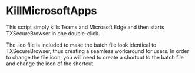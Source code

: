 # KillMicrosoftApps
This script simply kills Teams and Microsoft Edge and then starts TXSecureBrowser in one double-click.

The .ico file is included to make the batch file look identical to TXSecureBrowser, thus creating a seamless workaround for users. In order to change the file icon, you will need to create a shortcut to the batch file and change the icon of the shortcut.
